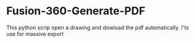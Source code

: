 # Fusion-360-Generate-PDF
This python scrip open a drawing and dowload the pdf automatically. I'ts use for massive export

